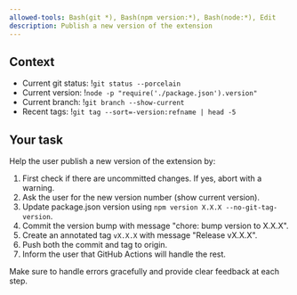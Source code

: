 ```yaml
---
allowed-tools: Bash(git *), Bash(npm version:*), Bash(node:*), Edit
description: Publish a new version of the extension
---
```


## Context

- Current git status: !`git status --porcelain`
- Current version: !`node -p "require('./package.json').version"`
- Current branch: !`git branch --show-current`
- Recent tags: !`git tag --sort=-version:refname | head -5`

## Your task

Help the user publish a new version of the extension by:

1. First check if there are uncommitted changes. If yes, abort with a warning.
2. Ask the user for the new version number (show current version).
3. Update package.json version using `npm version X.X.X --no-git-tag-version`.
4. Commit the version bump with message "chore: bump version to X.X.X".
5. Create an annotated tag `vX.X.X` with message "Release vX.X.X".
6. Push both the commit and tag to origin.
7. Inform the user that GitHub Actions will handle the rest.

Make sure to handle errors gracefully and provide clear feedback at each step.